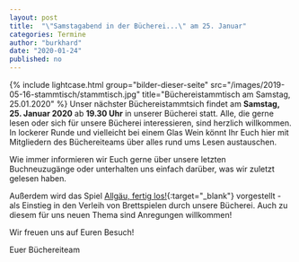 ```yaml
---
layout: post
title:  "\"Samstagabend in der Bücherei...\" am 25. Januar"
categories: Termine
author: "burkhard"
date: "2020-01-24"
published: no
---
```

{% include lightcase.html group="bilder-dieser-seite"
      src="/images/2019-05-16-stammtisch/stammtisch.jpg" 
      title="Büchereistammtisch am Samstag, 25.01.2020" %}
Unser nächster Büchereistammtsich findet am **Samstag, 25. Januar 2020** ab **19.30 Uhr** in unserer Bücherei statt.
Alle, die gerne lesen oder sich für unsere Bücherei interessieren, sind herzlich willkommen. In lockerer Runde und vielleicht bei einem Glas Wein könnt Ihr Euch hier mit Mitgliedern des Büchereiteams über alles rund ums Lesen austauschen.

Wie immer informieren wir Euch gerne über unsere letzten Buchneuzugänge oder unterhalten uns einfach darüber, was wir zuletzt gelesen haben.

Außerdem wird das Spiel [Allgäu, fertig los!](https://www.allgaeu-fertig-los.de/){:target="_blank"} vorgestellt - als Einstieg in den Verleih von Brettspielen durch unsere Bücherei. Auch zu diesem für uns neuen Thema sind Anregungen willkommen!

Wir freuen uns auf Euren Besuch!

Euer Büchereiteam